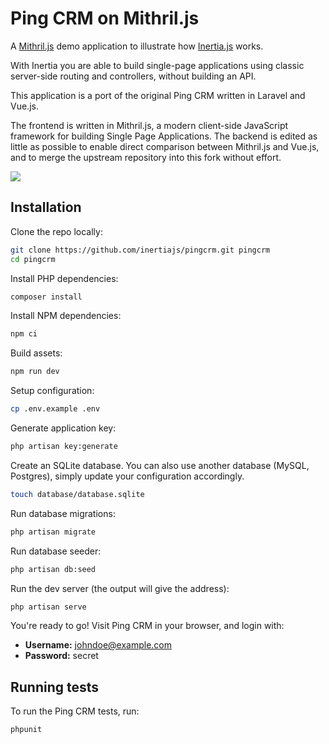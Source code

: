 # Ping CRM on Mithril.js

A [Mithril.js](https://mithril.js.org) demo application to illustrate how [Inertia.js](https://inertiajs.com) works.

With Inertia you are able to build single-page applications using classic server-side routing and controllers, without building an API.

This application is a port of the original Ping CRM written in Laravel and Vue.js.

The frontend is written in Mithril.js, a modern client-side JavaScript framework for building Single Page Applications.
The backend is edited as little as possible to enable direct comparison between Mithril.js and Vue.js, and to merge the upstream repository into this fork without effort.

![](https://raw.githubusercontent.com/inertiajs/pingcrm/master/screenshot.png)

## Installation

Clone the repo locally:

```sh
git clone https://github.com/inertiajs/pingcrm.git pingcrm
cd pingcrm
```

Install PHP dependencies:

```sh
composer install
```

Install NPM dependencies:

```sh
npm ci
```

Build assets:

```sh
npm run dev
```

Setup configuration:

```sh
cp .env.example .env
```

Generate application key:

```sh
php artisan key:generate
```

Create an SQLite database. You can also use another database (MySQL, Postgres), simply update your configuration accordingly.

```sh
touch database/database.sqlite
```

Run database migrations:

```sh
php artisan migrate
```

Run database seeder:

```sh
php artisan db:seed
```

Run the dev server (the output will give the address):

```sh
php artisan serve
```

You're ready to go! Visit Ping CRM in your browser, and login with:

- **Username:** johndoe@example.com
- **Password:** secret

## Running tests

To run the Ping CRM tests, run:

```
phpunit
```

